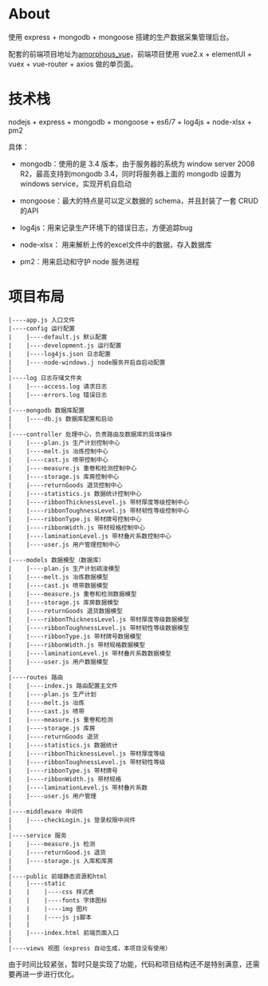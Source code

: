 # About
使用 express + mongodb + mongoose 搭建的生产数据采集管理后台。

配套的前端项目地址为[amorphous_vue](https://github.com/BigKongfuPanda/amorphous_vue)，前端项目使用 vue2.x + elementUI + vuex + vue-router + axios 做的单页面。

# 技术栈

nodejs + express + mongodb + mongoose + es6/7 + log4js + node-xlsx + pm2

具体：

- mongodb：使用的是 3.4 版本，由于服务器的系统为 window server 2008 R2，最高支持到mongodb 3.4，同时将服务器上面的 mongodb 设置为 windows service，实现开机自启动

- mongoose：最大的特点是可以定义数据的 schema，并且封装了一套 CRUD 的API

- log4js：用来记录生产环境下的错误日志，方便追踪bug

- node-xlsx： 用来解析上传的excel文件中的数据，存入数据库

- pm2：用来启动和守护 node 服务进程

# 项目布局

```
|----app.js 入口文件
|----config 运行配置
|    |----default.js 默认配置
|    |----development.js 运行配置
|    |----log4js.json 日志配置
|    |----node-windows.j node服务开启自启动配置
|
|----log 日志存储文件夹
|    |----access.log 请求日志
|    |----errors.log 错误日志
|    
|----mongodb 数据库配置    
|    |----db.js 数据库配置和启动
|
|----controller 处理中心，负责路由及数据库的具体操作
|    |----plan.js 生产计划控制中心
|    |----melt.js 冶炼控制中心
|    |----cast.js 喷带控制中心
|    |----measure.js 重卷和检测控制中心
|    |----storage.js 库房控制中心
|    |----returnGoods 退货控制中心
|    |----statistics.js 数据统计控制中心
|    |----ribbonThicknessLevel.js 带材厚度等级控制中心
|    |----ribbonToughnessLevel.js 带材韧性等级控制中心
|    |----ribbonType.js 带材牌号控制中心
|    |----ribbonWidth.js 带材规格控制中心
|    |----laminationLevel.js 带材叠片系数控制中心
|    |----user.js 用户管理控制中心
|    
|----models 数据模型（数据库）    
|    |----plan.js 生产计划疏浚模型
|    |----melt.js 冶炼数据模型
|    |----cast.js 喷带数据模型
|    |----measure.js 重卷和检测数据模型
|    |----storage.js 库房数据模型
|    |----returnGoods 退货数据模型
|    |----ribbonThicknessLevel.js 带材厚度等级数据模型
|    |----ribbonToughnessLevel.js 带材韧性等级数据模型
|    |----ribbonType.js 带材牌号数据模型
|    |----ribbonWidth.js 带材规格数据模型
|    |----laminationLevel.js 带材叠片系数数据模型
|    |----user.js 用户数据模型
|
|----routes 路由
|    |----index.js 路由配置主文件
|    |----plan.js 生产计划
|    |----melt.js 冶炼
|    |----cast.js 喷带
|    |----measure.js 重卷和检测
|    |----storage.js 库房
|    |----returnGoods 退货
|    |----statistics.js 数据统计
|    |----ribbonThicknessLevel.js 带材厚度等级
|    |----ribbonToughnessLevel.js 带材韧性等级
|    |----ribbonType.js 带材牌号
|    |----ribbonWidth.js 带材规格
|    |----laminationLevel.js 带材叠片系数
|    |----user.js 用户管理
|
|----middleware 中间件
|    |----checkLogin.js 登录权限中间件
|    
|----service 服务    
|    |----measure.js 检测
|    |----returnGood.js 退货
|    |----storage.js 入库和库房
|       
|----public 前端静态资源和html
|    |----static
|    |    |----css 样式表
|    |    |----fonts 字体图标
|    |    |----img 图片
|    |    |----js js脚本
|    |
|    |----index.html 前端页面入口
|    
|----views 视图（express 自动生成，本项目没有使用）    
```

由于时间比较紧张，暂时只是实现了功能，代码和项目结构还不是特别满意，还需要再进一步进行优化。
